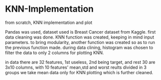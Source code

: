 # KNN-Implementation
from scratch, KNN implementation and plot


Pandas was used, dataset used is Breast Cancer dataset from Kaggle.
first data cleaning was done.
KNN function was created, keeping in mind input parameters.
to bring modularity, another function was created so as to run the previous function made.
during data clining, histogram was chosen to filter the data to only 2 columns for plotting KNN.

in data there are 32 features, 1st useless, 2nd being target, and rest 30 are 3x10 columns, with 10 features' mean,std and worst reults divided in 3 groups
we take mean data only for KNN plotting which is further cleaned.
